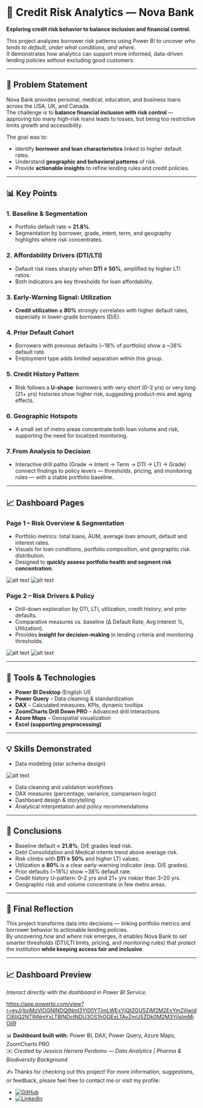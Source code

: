 # 🏦 Credit Risk Analytics — Nova Bank
**Exploring credit risk behavior to balance inclusion and financial control.**

This project analyzes borrower risk patterns using Power BI to uncover *who tends to default, under what conditions, and where*.  
It demonstrates how analytics can support more informed, data-driven lending policies without excluding good customers.

---

## 🧩 Problem Statement
Nova Bank provides personal, medical, education, and business loans across the USA, UK, and Canada.  
The challenge is to **balance financial inclusion with risk control** — approving too many high-risk loans leads to losses, but being too restrictive limits growth and accessibility.  

The goal was to:
- Identify **borrower and loan characteristics** linked to higher default rates.  
- Understand **geographic and behavioral patterns** of risk.  
- Provide **actionable insights** to refine lending rules and credit policies.

---

## 📊 Key Points

### 1. **Baseline & Segmentation**
- Portfolio default rate ≈ **21.8%**.  
- Segmentation by borrower, grade, intent, term, and geography highlights where risk concentrates.

### 2. **Affordability Drivers (DTI/LTI)**
- Default risk rises sharply when **DTI ≥ 50%**, amplified by higher LTI ratios.  
- Both indicators are key thresholds for loan affordability.

### 3. **Early-Warning Signal: Utilization**
- **Credit utilization ≥ 80%** strongly correlates with higher default rates, especially in lower-grade borrowers (D/E).

### 4. **Prior Default Cohort**
- Borrowers with previous defaults (~18% of portfolio) show a ~38% default rate.  
- Employment type adds limited separation within this group.

### 5. **Credit History Pattern**
- Risk follows a **U-shape**: borrowers with very short (0–2 yrs) or very long (21+ yrs) histories show higher risk, suggesting product-mix and aging effects.

### 6. **Geographic Hotspots**
- A small set of metro areas concentrate both loan volume and risk, supporting the need for localized monitoring.

### 7. **From Analysis to Decision**
- Interactive drill paths (Grade → Intent → Term → DTI → LTI → Grade) connect findings to policy levers — thresholds, pricing, and monitoring rules — with a stable portfolio baseline.

---

## 📈 Dashboard Pages

### **Page 1 – Risk Overview & Segmentation**
- Portfolio metrics: total loans, AUM, average loan amount, default and interest rates.  
- Visuals for loan conditions, portfolio composition, and geographic risk distribution.  
- Designed to **quickly assess portfolio health and segment risk concentration**.  

![alt text](Dashboard_Page1.png)
![alt text](<Info page1.png>)

### **Page 2 – Risk Drivers & Policy**
- Drill-down exploration by DTI, LTI, utilization, credit history, and prior defaults.  
- Comparative measures vs. baseline (Δ Default Rate, Avg Interest %, Utilization).  
- Provides **insight for decision-making** in lending criteria and monitoring thresholds.

![alt text](Dashboard_Page2.png)
![alt text](<Info page2.png>)



---

## 🧠 Tools & Technologies
- **Power BI Desktop** (English UI)  
- **Power Query** – Data cleaning & standardization  
- **DAX** – Calculated measures, KPIs, dynamic tooltips  
- **ZoomCharts Drill Down PRO** – Advanced drill interactions  
- **Azure Maps** – Geospatial visualization  
- **Excel (supporting preprocessing)**  

---

## 💡 Skills Demonstrated
- Data modeling (star schema design) 

![alt text](Model.png) 
- Data cleaning and validation workflows  
- DAX measures (percentage, variance, comparison logic)  
- Dashboard design & storytelling  
- Analytical interpretation and policy recommendations  

---

## 🚀 Conclusions
- Baseline default ≈ **21.8%**; D/E grades lead risk.  
- Debt Consolidation and Medical intents trend above average risk.  
- Risk climbs with **DTI ≥ 50%** and higher LTI values.  
- Utilization **≥ 80%** is a clear early-warning indicator (esp. D/E grades).  
- Prior defaults (~18%) show ~38% default rate.  
- Credit history U-pattern: 0–2 yrs and 21+ yrs riskier than 3–20 yrs.  
- Geographic risk and volume concentrate in few metro areas.

---

## 🎯 Final Reflection
This project transforms data into decisions — linking portfolio metrics and borrower behavior to actionable lending policies.  
By uncovering *how* and *where* risk emerges, it enables Nova Bank to set smarter thresholds (DTI/LTI limits, pricing, and monitoring rules) that protect the institution **while keeping access fair and inclusive**.

---
## 📈 Dashboard Preview

*Interact directly with the dashboard in Power BI Service.*

https://app.powerbi.com/view?r=eyJrIjoiMzVlOGNlNDQtNmI3Yi00YTlmLWExYjQtZGU5ZjM2M2ExYmZjIiwidCI6IjQ2NTRiNmYxLTBlNDctNDU3OS1hOGExLTAyZmU5ZDk0M2M3YiIsImMiOjl9

📊 **Dashboard built with:** Power BI, DAX, Power Query, Azure Maps, ZoomCharts PRO  
✉️ *Created by Jessica Herrera Perdomo — Data Analytics | Pharma & Biodiversity Background*

✍️ Thanks for checking out this project!
For more information, suggestions, or feedback, please feel free to contact me or visit my profile:
- [![GitHub](https://img.shields.io/badge/GitHub-%2312100E.svg?style=flat&logo=github&logoColor=white)](https://github.com/JessiHP)
- [![LinkedIn](https://img.shields.io/badge/LinkedIn-%230077B5.svg?style=flat&logo=linkedin&logoColor=white)](https://www.linkedin.com/in/jmhp)


